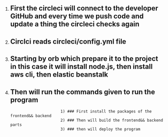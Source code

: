 1) ## First the circleci will connect to the developer GitHub and every time we push code and update a thing the circleci checks again

2)	## Circlci reads circleci/config.yml file

3)	## Starting by orb which prepare it to the project in this case it will install node.js, then install aws cli, then elastic beanstalk

4)	## Then will run the commands given to run the program 

                              1) ### First install the packages of the frontend&& backend 
                              2) ### Then will build the frontend&& backend parts
                              3) ### then will deploy the program

